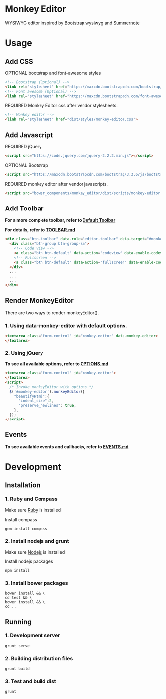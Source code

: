 # Monkey Editor
WYSIWYG editor inspired by [Bootstrap wysiwyg](https://github.com/steveathon/bootstrap-wysiwyg) and [Summernote](http://summernote.org/)

# Usage
## Add CSS
OPTIONAL bootstrap and font-awesome styles

```html
<!-- Bootstrap (Optional) -->
<link rel="stylesheet" href="https://maxcdn.bootstrapcdn.com/bootstrap/3.3.6/css/bootstrap.min.css" integrity="sha384-1q8mTJOASx8j1Au+a5WDVnPi2lkFfwwEAa8hDDdjZlpLegxhjVME1fgjWPGmkzs7" crossorigin="anonymous">
<!-- Font awesome (Optional) -->
<link rel="stylesheet" href="https://maxcdn.bootstrapcdn.com/font-awesome/4.5.0/css/font-awesome.min.css">
```

REQUIRED Monkey Editor css after vendor stylesheets.

```html
<!-- Monkey editor -->
<link rel="stylesheet" href="dist/styles/monkey-editor.css">
```

## Add Javascript
REQUIRED jQuery

```html
<script src="https://code.jquery.com/jquery-2.2.2.min.js"></script>
```

OPTIONAL Bootstrap

```html
<script src="https://maxcdn.bootstrapcdn.com/bootstrap/3.3.6/js/bootstrap.min.js" integrity="sha384-0mSbJDEHialfmuBBQP6A4Qrprq5OVfW37PRR3j5ELqxss1yVqOtnepnHVP9aJ7xS" crossorigin="anonymous"></script>
```

REQUIRED monkey editor after vendor javascripts.

```html
<script src="bower_components/monkey_editor/dist/scripts/monkey-editor.js">
```

## Add Toolbar

__For a more complete toolbar, refer to [Default Toolbar](toolbars/default_toolbar.html)__

__For details, refer to [TOOLBAR.md](TOOLBAR.md)__

```html
<div class="btn-toolbar" data-role="editor-toolbar" data-target="#monkey-editor">
  <div class="btn-group btn-group-sm">
    <!-- Code view -->
    <a class="btn btn-default" data-action="codeview" data-enable-codeview data-toggle=tooltip data-placement=bottom title="Code View"><i class="fa fa-code"></i></a>
    <!-- Fullscreen -->
    <a class="btn btn-default" data-action="fullscreen" data-enable-codeview data-toggle=tooltip data-placement=bottom title="Fullscreen"><i class="fa fa-arrows-alt"></i></a>
  </div>
  ...
  ...
  ...
</div>
```


## Render MonkeyEditor

There are two ways to render monkeyEditor().

### 1. Using data-monkey-editor with default options.

```html
<textarea class="form-control" id="monkey-editor" data-monkey-editor>
</textarea>
```

### 2. Using jQuery

__To see all available options, refer to [OPTIONS.md](OPTIONS.md)__

```html
<textarea class="form-control" id="monkey-editor">
</textarea>
<script>
  /* Invoke monkeyEditor with options */
  $('#monkey-editor').monkeyEditor({
    "beautifyHtml":{
      "indent_size":2,
      "preserve_newlines": true,
    },
  });
</script>
```

## Events

__To see available events and callbacks, refer to [EVENTS.md](EVENTS.md)__

# Development
## Installation

### 1. Ruby and Compass
Make sure [Ruby](https://github.com/rbenv/rbenv) is installed

Install compass

	gem install compass
	
### 2. Install nodejs and grunt

Make sure [Nodejs](https://nodejs.org/en/download/package-manager/) is installed

Install nodejs packages

	npm install
	
### 3. Install bower packages
	
	bower install && \
	cd test && \
	bower install && \
	cd ..
	
## Running

### 1. Development server

	grunt serve
	
### 2. Building distribution files

	grunt build
	
### 3. Test and build dist

	grunt
